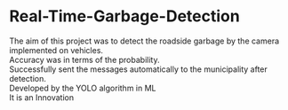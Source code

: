 # Real-Time-Garbage-Detection<br>
The aim of this project was to detect the roadside garbage by the camera implemented  on vehicles. <br>
Accuracy was in terms of the probability. <br>
Successfully sent the  messages automatically to the municipality after detection.  <br>
Developed by the YOLO algorithm in ML<br>
It is an Innovation<br>


